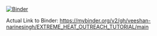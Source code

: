 [![Binder](https://mybinder.org/badge_logo.svg)](https://mybinder.org/v2/gh/veeshan-narinesingh/EXTREME_HEAT_OUTREACH_TUTORIAL/main)


Actual Link to Binder: 
https://mybinder.org/v2/gh/veeshan-narinesingh/EXTREME_HEAT_OUTREACH_TUTORIAL/main
